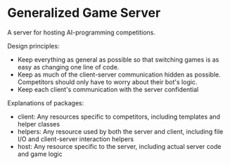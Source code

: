# Generalized Game Server
<p>A server for hosting AI-programming competitions.</p>

<p>Design principles:
<ul>
    <li>Keep everything as general as possible so that switching games is as easy as changing one line of code.</li>
    <li>Keep as much of the client-server communication hidden as possible. Competitors should only have to worry about their bot's logic.</li>
    <li>Keep each client's communication with the server confidential</li>
</ul>
</p>

<p>Explanations of packages:
<ul>
    <li>client: Any resources specific to competitors, including templates and helper classes</li>
    <li>helpers: Any resource used by both the server and client, including file I/O and client-server interaction helpers</li>
    <li>host: Any resource specific to the server, including actual server code and game logic</li>
</ul>
</p>
